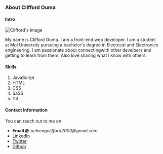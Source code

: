### About Clifford Ouma

#### Intro
![Clifford's image](https://media-exp1.licdn.com/dms/image/C4D03AQGgqt6SFHZEng/profile-displayphoto-shrink_200_200/0?e=1609372800&v=beta&t=Jty32rHnVWU6QsnKMFI1osPh8Mauty1frZd2HxThbQM)


My name is Clifford Ouma. I am a front-end web developer. I am a student at Moi University pursuing a bachelor's degree in Electrical and Electronics engineering. I am passionate about connectingwith other develpers and getting to learn from them. Also love sharing what I know with others.

#### Skills

1. JavaScript 
1. HTML 
1. CSS 
1. SaSS 
1. Git

#### Contact Information

You can reach out to me on

- **Email @** _ochiengclifford2000@gmail.com_
- [LinkedIn](www.linkedin.com/in/clifford-ochieng-1b1232199)
- [Twitter](https://twitter.com/clifford_ouma)
- [Github](https://github.com/Clifford2000)
